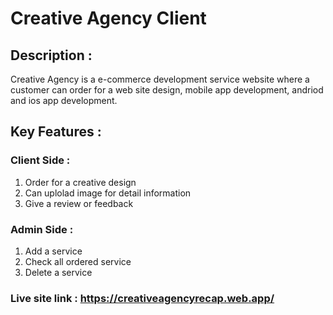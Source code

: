 
# Creative Agency Client

## Description : 
 Creative Agency is a e-commerce development service website where a customer can order for a web site design, mobile app development, andriod and ios app development.

## Key Features :

### Client Side : 
1. Order for a creative design
1. Can uplolad image for detail information
1. Give a review or feedback

### Admin Side :
1. Add a service
1. Check all ordered service
1. Delete a service

### Live site link : https://creativeagencyrecap.web.app/
